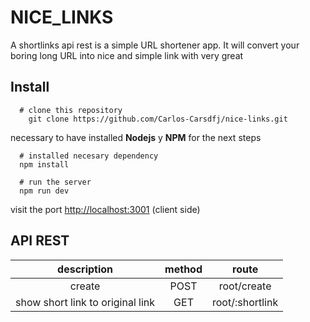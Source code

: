 # NICE_LINKS
A shortlinks api rest 
is a simple URL shortener app. It will convert your boring long URL into nice and simple link with very great

## Install
```shell
  # clone this repository
    git clone https://github.com/Carlos-Carsdfj/nice-links.git

```
necessary to have installed **Nodejs** y **NPM** for the next steps

```shell
  # installed necesary dependency
  npm install
```

```shell
  # run the server
  npm run dev

```
visit the port [http://localhost:3001](http://localhost:3001) (client side)



## API REST

| description | method | route |
| :---: | :---: | :---: |
| create |POST|root/create |
| show short link to original link | GET | root/:shortlink |


